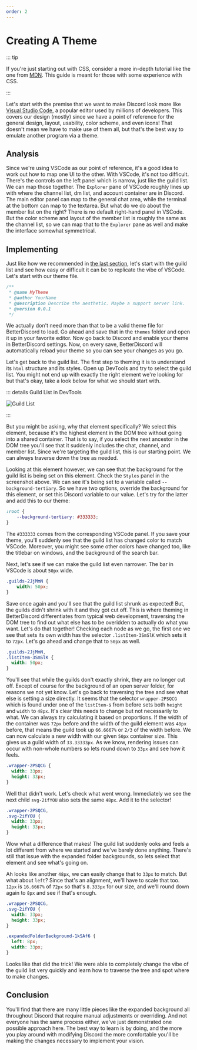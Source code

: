 ```yaml
---
order: 2
---
```


# Creating A Theme

::: tip

If you're just starting out with CSS, consider a more in-depth tutorial like the one from [MDN](https://developer.mozilla.org/en-US/docs/Learn/Getting_started_with_the_web/CSS_basics). This guide is meant for those with some experience with CSS.

:::

Let's start with the premise that we want to make Discord look more like [Visual Studio Code](https://code.visualstudio.com/), a popular editor used by millions of developers. This covers our design (mostly) since we have a point of reference for the general design, layout, usability, color scheme, and even icons! That doesn't mean we have to make use of them all, but that's the best way to emulate another program via a theme.

## Analysis

Since we're using VSCode as our point of reference, it's a good idea to work out how to map one UI to the other. With VSCode, it's not too difficult. There's the controls on the left panel which is narrow, just like the guild list. We can map those together. The `Explorer` pane of VSCode roughly lines up with where the channel list, dm list, and account container are in Discord. The main editor panel can map to the general chat area, while the terminal at the bottom can map to the textarea. But what do we do about the member list on the right? There is no default right-hand panel in VSCode. But the color scheme and layout of the member list is roughly the same as the channel list, so we can map that to the `Explorer` pane as well and make the interface somewhat symmetrical.

## Implementing

Just like how we recommended in [the last section](./process.md#code-structure--strategy), let's start with the guild list and see how easy or difficult it can be to replicate the vibe of VSCode. Let's start with our theme file.

```js [MyTheme.theme.css]
/**
 * @name MyTheme
 * @author YourName
 * @description Describe the aesthetic. Maybe a support server link.
 * @version 0.0.1
 */
```

We actually don't need more than that to be a valid theme file for BetterDiscord to load. Go ahead and save that in the `themes` folder and open it up in your favorite editor. Now go back to Discord and enable your theme in BetterDiscord settings. Now, on every save, BetterDiscord will automatically reload your theme so you can see your changes as you go.

Let's get back to the guild list. The first step to theming it is to understand its `html` structure and its styles. Open up DevTools and try to select the guild list. You might not end up with exactly the right element we're looking for but that's okay, take a look below for what we should start with.

::: details Guild List in DevTools

![Guild List](./img/guild_list.png)

:::

But you might be asking, why that element specifically? We select this element, because it's the highest element in the DOM tree without going into a shared container. That is to say, if you select the next ancestor in the DOM tree you'll see that it suddenly includes the chat, channel, and member list. Since we're targeting the guild list, this is our starting point. We can always traverse down the tree as needed.

Looking at this element however, we can see that the background for the guild list is being set on this element. Check the `Styles` panel in the screenshot above. We can see it's being set to a variable called `--background-tertiary`. So we have two options, override the background for this element, or set this Discord variable to our value. Let's try for the latter and add this to our theme:

```css
:root {
    --background-tertiary: #333333;
}
```

The `#333333` comes from the corresponding VSCode panel. If you save your theme, you'll suddenly see that the guild list has changed color to match VSCode. Moreover, you might see some other colors have changed too, like the titlebar on windows, and the background of the search bar.

Next, let's see if we can make the guild list even narrower. The bar in VSCode is about `50px` wide. 

```css
.guilds-2JjMmN {
    width: 50px;
}
```

Save once again and you'll see that the guild list shrunk as expected! But, the guilds didn't shrink with it and they got cut off. This is where theming in BetterDiscord differentiates from typical web development, traversing the DOM tree to find out what else has to be overidden to actually do what you want. Let's do that together! Checking each node as we go, the first one we see that sets its own width has the selector `.listItem-3SmSlK` which sets it to `72px`. Let's go ahead and change that to `50px` as well.

```css
.guilds-2JjMmN,
.listItem-3SmSlK {
  width: 50px;
}
```

You'll see that while the guilds don't exactly shrink, they are no longer cut off. Except of course for the background of an open server folder, for reasons we not yet know. Let's go back to traversing the tree and see what else is setting a size directly. It seems that the selector `wrapper-2PSQCG` which is found under one of the `listItem-`s from before sets both `height` and `width` to `48px`. It's clear this needs to change but not necessarily to what. We can always try calculating it based on proportions. If the width of the container was `72px` before and the width of the guild element was `48px` before, that means the guild took up `66.6667%` or `2/3` of the width before. We can now calculate a new width with our given `50px` container size. This gives us a guild width of `33.33333px`. As we know, rendering issues can occur with non-whole numbers so lets round down to `33px` and see how it feels.

```css
.wrapper-2PSQCG {
  width: 33px;
  height: 33px;
}
```

Well that didn't work. Let's check what went wrong. Immediately we see the next child `svg-2ifYOU` also sets the same `48px`. Add it to the selector!

```css
.wrapper-2PSQCG,
.svg-2ifYOU {
  width: 33px;
  height: 33px;
}
```

Wow what a difference that makes! The guild list suddenly ooks and feels a lot different from where we started and we've barely done anything. There's still that issue with the expanded folder backgrounds, so lets select that element and see what's going on.

Ah looks like another `48px`, we can easily change that to `33px` to match. But what about `left`? Since that's an alignment, we'll have to scale that too. `12px` is `16.6667%` of `72px` so that's `8.333px` for our size, and we'll round down again to `8px` and see if that's enough.


```css
.wrapper-2PSQCG,
.svg-2ifYOU {
  width: 33px;
  height: 33px;
}

.expandedFolderBackground-1kSAf6 {
  left: 8px;
  width: 33px;
}
```

Looks like that did the trick! We were able to completely change the vibe of the guild list very quickly and learn how to traverse the tree and spot where to make changes.


## Conclusion

You'll find that there are many little pieces like the expanded background all throughout Discord that require manual adjustments or overriding. And not everyone has the same process either, we've just demonstrated one possible approach here. The best way to learn is by doing, and the more you play around with modifying Discord the more comfortable you'll be making the changes necessary to implement your vision.
